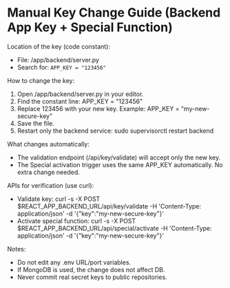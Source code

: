 # Manual Key Change Guide (Backend App Key + Special Function)

Location of the key (code constant):
- File: /app/backend/server.py
- Search for: `APP_KEY = "123456"`

How to change the key:
1. Open /app/backend/server.py in your editor.
2. Find the constant line:
   APP_KEY = "123456"
3. Replace 123456 with your new key. Example:
   APP_KEY = "my-new-secure-key"
4. Save the file.
5. Restart only the backend service:
   sudo supervisorctl restart backend

What changes automatically:
- The validation endpoint (/api/key/validate) will accept only the new key.
- The Special activation trigger uses the same APP_KEY automatically. No extra change needed.

APIs for verification (use curl):
- Validate key:
  curl -s -X POST $REACT_APP_BACKEND_URL/api/key/validate -H 'Content-Type: application/json' -d '{"key":"my-new-secure-key"}'
- Activate special function:
  curl -s -X POST $REACT_APP_BACKEND_URL/api/special/activate -H 'Content-Type: application/json' -d '{"key":"my-new-secure-key"}'

Notes:
- Do not edit any .env URL/port variables.
- If MongoDB is used, the change does not affect DB.
- Never commit real secret keys to public repositories.
